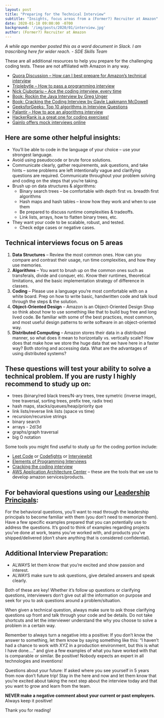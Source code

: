 ```yaml
---
layout: post
title: "Preparing for the Technical Interview"
subtitle: "Insights, focus areas from a (Former?) Recruiter at Amazon"
date: 2020-01-18 09:00:00 -0700
background: '/img/posts/2020/01/interview.jpg'
author: (Former?) Recruiter at Amazon
---
```


*A while ago member posted this as a word document in Slack. I am trascribing here for wider reach. - SDE Skills Team*

These are all additional resources to help you prepare for the challenging coding tests. These are not affiliated with Amazon in any way. 

* [Quora Discussion – How can I best prepare for Amazon’s technical interview](https://www.quora.com/How-can-I-be-best-prepared-for-Amazons-technical-interview-in-the-next-15-days)
* [Triplebytle – How to pass a programming interview](http://blog.triplebyte.com/how-to-pass-a-programming-interview)
* [Nick Ciubotariu – Ace the coding interview, every time](https://medium.com/@nickciubotariu/ace-the-coding-interview-every-time-d169ce1fd3fc)
* [Book: Rockin the Java Interview by Greg Unger](https://www.amazon.com/Rockin-Java-Interview-negotiating-comprehensive-ebook/dp/B00MEOBQKI)
* [Book: Cracking the Coding Interview by Gayle Laakmann McDowell](https://www.amazon.com/Cracking-Coding-Interview-Programming-Questions/dp/098478280X)
* [GeeksforGeeks: Top 10 algorithms in Interview Questions](http://www.geeksforgeeks.org/top-10-algorithms-in-interview-questions/)
* [Palantir – How to ace an algorithms interview](https://www.palantir.com/2011/09/how-to-ace-an-algorithms-interview/)
* [HackerRank is a great one for coding exercises!](https://www.hackerrank.com/)
* [Gainlo offers mock interviews online](http://www.gainlo.co/#!/)


## Here are some other helpful insights:
* You’ll be able to code in the language of your choice – use your strongest language. 
* Avoid using pseudocode or brute force solutions.
* Communicate clearly, gather requirements, ask questions, and take hints – some problems are left intentionally vague and clarifying questions are required. Communicate throughout your problem solving and coding on the steps that you’re taking.
* Brush up on data structures & algorithms:
	* Binary search trees – be comfortable with depth first vs. breadth first algorithms
	* Hash maps and hash tables – know how they work and when to use them
	* Be prepared to discuss runtime complexities & tradeoffs.
	* Link lists, arrays, how to flatten binary trees, etc. 
* They want your code to be scalable, robust, and tested.
	* Check edge cases or negative cases.

## Technical interviews focus on 5 areas
1.	**Data Structures** – Review the most common ones. How can you compare and contrast their usage, run time complexities, and how they use memories.
2.	**Algorithms** – You want to brush up on the common ones such as transferals, divide and conquer, etc. Know their runtimes, theoretical limitations, and the basic implementation strategy of difference in classes. 
3.	**Coding** – Please use a language you’re most comfortable with on a white board. Prep on how to write basic, handwritten code and talk loud through the steps & the solution. 
4.	**Object-Oriented Design** – Amazon is an Object-Oriented Design Shop so think about how to use something like that to build bug free and long lived code. Be familiar with some of the best practices, most common, and most useful design patterns to write software in an object-oriented way.
5.	**Distributed Computing** – Amazon stores their data in a distributed manner, so what does it mean to horizontally vs. vertically scale? How does that make how we store the huge data that we have here in a faster way? Both storing and accessing data. What are the advantages of using distributed systems?

## These questions will test your ability to solve a technical problem. If you are rusty I highly recommend to study up on:
* trees (binary/red black trees/N-ary trees, tree symetric (inverse image), tree traversal, sorting trees, prefix tree, radix tree)
* hash maps, stacks/queues/heap/priority que
* link lists/reverse link lists (space vs time) 
* recursion/recursive strings
* binary search 
* arrays - 2d/3d 
* graphs/graph traversal 
* big O notation

Some tools you might find useful to study up for the coding portion include:
* [Leet Code](https://leetcode.com/) or [Codefights](https://codefights.com/) or [Interviewbit](https://www.interviewbit.com/)
* [Elements of Programming Interviews](https://www.amazon.com/Elements-Programming-Interviews-Insiders-Guide/dp/1479274836)
* [Cracking the coding interview](https://www.amazon.com/Cracking-Coding-Interview-Programming-Questions/dp/098478280X)
* [AWS Application Architecture Center](https://aws.amazon.com/architecture/) – these are the tools that we use to develop amazon services/products. 


## For behavioral questions using our [Leadership Principals](https://www.amazon.jobs/principles):
For the behavioral questions, you’ll want to read through the leadership principals to become familiar with them (you don’t need to memorize them). Have a few specific examples prepared that you can potentially use to address the questions. It’s good to think of examples regarding projects you’ve done at work, teams you’ve worked with, and products you’ve shipped/delivered (don’t share anything that is considered confidential).

## Additional Interview Preparation:
* ALWAYS let them know that you’re excited and show passion and interest. 
* ALWAYS make sure to ask questions, give detailed answers and speak clearly. 

Both of these are key! Whether it’s follow up questions or clarifying questions, interviewers don’t give out all the information on purpose and seek for you to ask questions around a problem/situation. 

When given a technical question, always make sure to ask those clarifying questions up front and talk through your code and be details. Do not take shortcuts and let the interviewer understand the why you choose to solve a problem in a certain way. 


Remember to always turn a negative into a positive: If you don’t know the answer to something, let them know by saying something like this: “I haven’t had a chance to work with XYZ in a production environment, but this is what I have done….” and give a few examples of what you have worked with that is comparable or similar. Be positive! Nobody expects an expert in all technologies and inventions! 

Questions about your future: If asked where you see yourself in 5 years from now don’t future trip! Stay in the here and now and let them know that you’re excited about taking the next step about the interview today and that you want to grow and learn from the team.

**NEVER make a negative comment about your current or past employers.** Always keep it positive! 

Thank you for reading!
